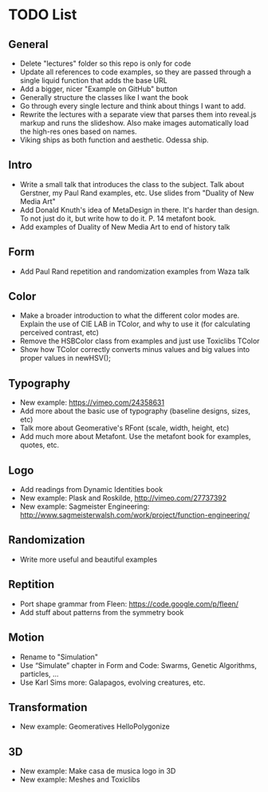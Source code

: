 TODO List
=========

General
-------

* Delete "lectures" folder so this repo is only for code
* Update all references to code examples, so they are passed through a single liquid function that adds the base URL
* Add a bigger, nicer "Example on GitHub" button
* Generally structure the classes like I want the book
* Go through every single lecture and think about things I want to add.
* Rewrite the lectures with a separate view that parses them into reveal.js markup and runs the slideshow. Also make images automatically load the high-res ones based on names.
* Viking ships as both function and aesthetic. Odessa ship.

Intro
-----

* Write a small talk that introduces the class to the subject. Talk about Gerstner, my Paul Rand examples, etc. Use slides from "Duality of New Media Art"
* Add Donald Knuth's idea of MetaDesign in there. It's harder than design. To not just do it, but write how to do it. P. 14 metafont book.
* Add examples of Duality of New Media Art to end of history talk

Form
----

* Add Paul Rand repetition and randomization examples from Waza talk

Color
-----

* Make a broader introduction to what the different color modes are. Explain the use of CIE LAB in TColor, and why to use it (for calculating perceived contrast, etc)
* Remove the HSBColor class from examples and just use Toxiclibs TColor
* Show how TColor correctly converts minus values and big values into proper values in newHSV();

Typography
----------

* New example: https://vimeo.com/24358631
* Add more about the basic use of typography (baseline designs, sizes, etc)
* Talk more about Geomerative's RFont (scale, width, height, etc)
* Add much more about Metafont. Use the metafont book for examples, quotes, etc.

Logo
----

* Add readings from Dynamic Identities book
* New example: Plask and Roskilde, http://vimeo.com/27737392
* New example: Sagmeister Engineering: http://www.sagmeisterwalsh.com/work/project/function-engineering/

Randomization
-------------

* Write more useful and beautiful examples

Reptition
---------

* Port shape grammar from Fleen: https://code.google.com/p/fleen/
* Add stuff about patterns from the symmetry book

Motion
------

* Rename to "Simulation"
* Use “Simulate” chapter in Form and Code: Swarms, Genetic Algorithms, particles, ...
* Use Karl Sims more: Galapagos, evolving creatures, etc.

Transformation
--------------

* New example: Geomeratives HelloPolygonize

3D
---

* New example: Make casa de musica logo in 3D
* New example: Meshes and Toxiclibs